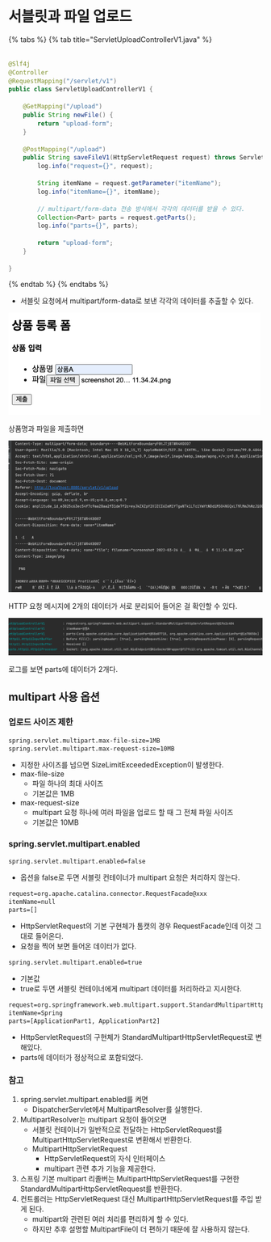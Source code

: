 # 서블릿과 파일 업로드

{% tabs %} {% tab title="ServletUploadControllerV1.java" %}

```java

@Slf4j
@Controller
@RequestMapping("/servlet/v1")
public class ServletUploadControllerV1 {

    @GetMapping("/upload")
    public String newFile() {
        return "upload-form";
    }

    @PostMapping("/upload")
    public String saveFileV1(HttpServletRequest request) throws ServletException, IOException {
        log.info("request={}", request);

        String itemName = request.getParameter("itemName");
        log.info("itemName={}", itemName);

        // multipart/form-data 전송 방식에서 각각의 데이터를 받을 수 있다.
        Collection<Part> parts = request.getParts();
        log.info("parts={}", parts);

        return "upload-form";
    }

}
```

{% endtab %} {% endtabs %}

- 서블릿 요청에서 multipart/form-data로 보낸 각각의 데이터를 추출할 수 있다.

![](../../.gitbook/assets/kimyounghan-spring-mvc/15/screenshot%202022-03-27%20오전%2011.36.34.png)

상품명과 파일을 제출하면

![](../../.gitbook/assets/kimyounghan-spring-mvc/15/screenshot%202022-03-27%20오전%2011.34.24.png)

HTTP 요청 메시지에 2개의 데이터가 서로 분리되어 들어온 걸 확인할 수 있다.

![](../../.gitbook/assets/kimyounghan-spring-mvc/15/screenshot%202022-03-27%20오전%2011.35.33.png)

로그를 보면 parts에 데이터가 2개다.

## multipart 사용 옵션

### 업로드 사이즈 제한

```properties
spring.servlet.multipart.max-file-size=1MB
spring.servlet.multipart.max-request-size=10MB
```

- 지정한 사이즈를 넘으면 SizeLimitExceededException이 발생한다.
- max-file-size
    - 파일 하나의 최대 사이즈
    - 기본값은 1MB
- max-request-size
    - multipart 요청 하나에 여러 파일을 업로드 할 때 그 전체 파일 사이즈
    - 기본값은 10MB

### spring.servlet.multipart.enabled

```properties
spring.servlet.multipart.enabled=false
```

- 옵션을 false로 두면 서블릿 컨테이너가 multipart 요청은 처리하지 않는다.

```text
request=org.apache.catalina.connector.RequestFacade@xxx
itemName=null
parts=[]
```

- HttpServletRequest의 기본 구현체가 톰캣의 경우 RequestFacade인데 이것 그대로 들어온다.
- 요청을 찍어 보면 들어온 데이터가 없다.

```properties
spring.servlet.multipart.enabled=true
```

- 기본값
- true로 두면 서블릿 컨테이너에게 multipart 데이터를 처리하라고 지시한다.

```text
request=org.springframework.web.multipart.support.StandardMultipartHttpServletRequest
itemName=Spring
parts=[ApplicationPart1, ApplicationPart2]
```

- HttpServletRequest의 구현체가 StandardMultipartHttpServletRequest로 변해있다.
- parts에 데이터가 정상적으로 포함되었다.

### 참고

1. spring.servlet.multipart.enabled를 켜면
   - DispatcherServlet에서 MultipartResolver를 실행한다.
2. MultipartResolver는 multipart 요청이 들어오면
    - 서블릿 컨테이너가 일반적으로 전달하는 HttpServletRequest를 MultipartHttpServletRequest로 변환해서 반환한다.
    - MultipartHttpServletRequest
        - HttpServletRequest의 자식 인터페이스
        - multipart 관련 추가 기능을 제공한다.
3. 스프링 기본 multipart 리졸버는 MultipartHttpServletRequest를 구현한 StandardMultipartHttpServletRequest를 반환한다.
4. 컨트롤러는 HttpServletRequest 대신 MultipartHttpServletRequest를 주입 받게 된다.
    - multipart와 관련된 여러 처리를 편리하게 할 수 있다.
    - 하지만 추후 설명할 MultipartFile이 더 편하기 때문에 잘 사용하지 않는다.